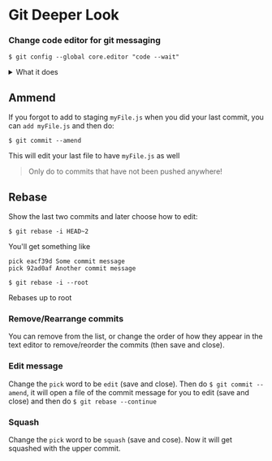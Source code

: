 # Git Deeper Look

### Change code editor for git messaging

`$ git config --global core.editor "code --wait"`

<details>
<summary>What it does</summary>

To make a commit with Visual Studio Code as the text editor, just type `$ git commit`. After you hit `Enter` a new tab in VS Code will open for you to write your commit message. You may provide more details on multiple lines as part of your commit message. After typing your commit message, save it `Ctrl + S`  and close the tab.
</details>


## Ammend

If you forgot to add to staging `myFile.js` when you did your last commit, you can `add myFile.js` and then do:

`$ git commit --amend`

This will edit your last file to have `myFile.js` as well

> Only do to commits that have not been pushed anywhere!

## Rebase

Show the last two commits and later choose how to edit:

`$ git rebase -i HEAD~2`

You'll get something like

```
pick eacf39d Some commit message
pick 92ad0af Another commit message
```

`$ git rebase -i --root`

Rebases up to root

### Remove/Rearrange commits
You can remove from the list, or change the order of how they appear in the text editor to remove/reorder the commits (then save and close).

### Edit message

Change the `pick` word to be `edit` (save and close). Then do `$ git commit --amend`, it will open a file of the commit message for you to edit (save and close) and then do `$ git rebase --continue`

### Squash

Change the `pick` word to be `squash` (save and cose). Now it will get squashed with the upper commit.


